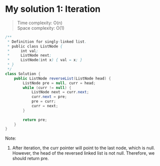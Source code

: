 # My solution 1: Iteration
> Time complexity: O(n) <br> Space complexity: O(1)
```Java
/**
 * Definition for singly-linked list.
 * public class ListNode {
 *     int val;
 *     ListNode next;
 *     ListNode(int x) { val = x; }
 * }
 */
class Solution {
    public ListNode reverseList(ListNode head) {
        ListNode pre = null, curr = head;
        while (curr != null) {
            ListNode next = curr.next;
            curr.next = pre;
            pre = curr;
            curr = next;
        }
        
        return pre;
    }
}
```
Note:
1. After iteration, the curr pointer will point to the last node, which is null. However, the head of the reversed linked list is not null. Therefore, we should return pre.
